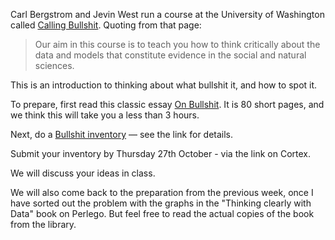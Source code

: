 Carl Bergstrom and Jevin West run a course at the University of Washington called [Calling Bullshit](https://www.callingbullshit.org). Quoting from that page:

> Our aim in this course is to teach you how to think critically about the
data and models that constitute evidence in the social and natural sciences.

This is an introduction to thinking about what bullshit it, and how to spot
it.

To prepare, first read this classic essay [On
Bullshit](https://www.perlego.com/book/734330/on-bullshit-pdf).  It is 80
short pages, and we think this will take you a less than 3 hours.

Next, do a [Bullshit
inventory](https://www.callingbullshit.org/exercises_inventory.html) — see the link for details.

Submit your inventory by Thursday 27th October - via the link on Cortex.

We will discuss your ideas in class.

We will also come back to the preparation from the previous week, once I have
sorted out the problem with the graphs in the "Thinking clearly with Data"
book on Perlego.  But feel free to read the actual copies of the book from the
library.
